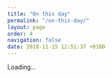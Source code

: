 ```yaml
---
title: "On this day"
permalink: "/on-this-day/"
layout: page
order: 4
navigation: false
date: 2018-11-15 12:51:37 +0100
---
```

<div id="on-this-day">
  Loading...
</div>

<script src="https://micromemories.cleverdevil.io/js?tz=Europe/Amsterdam"></script>
